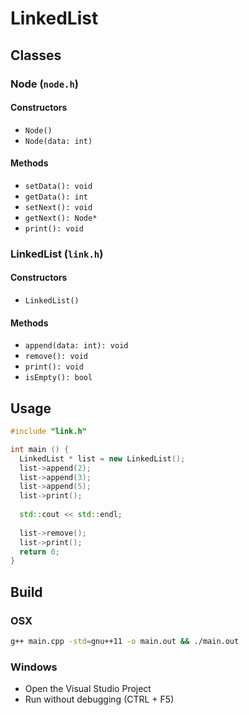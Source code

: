# LinkedList

## Classes

### Node (`node.h`)

#### Constructors

* `Node()`
* `Node(data: int)`

#### Methods

* `setData(): void`
* `getData(): int`
* `setNext(): void`
* `getNext(): Node*`
* `print(): void`

### LinkedList (`link.h`)

#### Constructors

* `LinkedList()`

#### Methods

* `append(data: int): void`
* `remove(): void`
* `print(): void`
* `isEmpty(): bool`


## Usage

```cpp
#include "link.h"

int main () {
  LinkedList * list = new LinkedList();
  list->append(2);
  list->append(3);
  list->append(5);
  list->print();
  
  std::cout << std::endl;
  
  list->remove();
  list->print();
  return 0;
}
```

## Build

### OSX

```bash
g++ main.cpp -std=gnu++11 -o main.out && ./main.out
```

### Windows

* Open the Visual Studio Project
* Run without debugging (CTRL + F5)